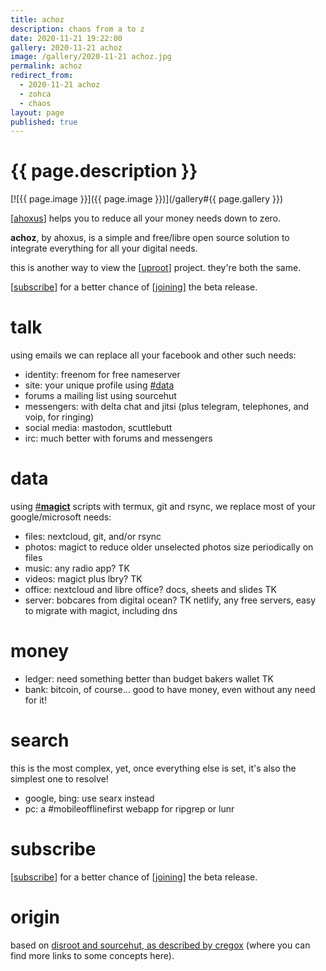 ```yaml
---
title: achoz
description: chaos from a to z
date: 2020-11-21 19:22:00
gallery: 2020-11-21 achoz
image: /gallery/2020-11-21 achoz.jpg
permalink: achoz
redirect_from:
  - 2020-11-21 achoz 
  - zohca
  - chaos
layout: page
published: true
---
```


# {{ page.description }}

[![{{ page.image }}]({{ page.image }})](/gallery#{{ page.gallery }})

[[ahoxus](/)] helps you to reduce all your money needs down to zero.

**achoz**, by ahoxus, is a simple and free/libre open source solution to integrate everything for all your digital needs.

this is another way to view the [[uproot](/uproot)] project. they're both the same.

[[subscribe](/#subscribe)] for a better chance of [[joining](/join)] the beta release.

# talk

using emails we can replace all your facebook and other such needs:

- identity: freenom for free nameserver
- site: your unique profile using [#data](#data)
- forums a mailing list using sourcehut
- messengers: with delta chat and jitsi (plus telegram, telephones, and voip, for ringing)
- social media: mastodon, scuttlebutt
- irc: much better with forums and messengers

# data

using [#**magict**](#origin) scripts with termux, git and rsync, we replace most of your google/microsoft needs:

- files: nextcloud, git, and/or rsync
- photos: magict to reduce older unselected photos size periodically on files
- music: any radio app? TK
- videos: magict plus lbry? TK
- office: nextcloud and libre office? docs, sheets and slides TK
- server: bobcares from digital ocean? TK netlify, any free servers, easy to migrate with magict, including dns

# money

- ledger: need something better than budget bakers wallet TK
- bank: bitcoin, of course... good to have money, even without any need for it!

# search

this is the most complex, yet, once everything else is set, it's also the simplest one to resolve!

- google, bing: use searx instead
- pc: a #mobileofflinefirst webapp for ripgrep or lunr

# subscribe
[[subscribe](/#subscribe)] for a better chance of [[joining](/join)] the beta release.

# origin
based on [disroot and sourcehut, as described by cregox](http://cregox.net/achoz) (where you can find more links to some concepts here).
